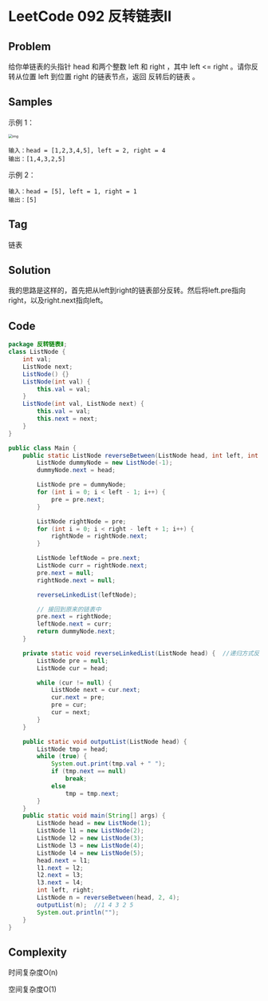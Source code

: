 # LeetCode 092 反转链表Ⅱ

## Problem

给你单链表的头指针 head 和两个整数 left 和 right ，其中 left <= right 。请你反转从位置 left 到位置 right 的链表节点，返回 反转后的链表 。

## Samples

示例 1：

<img src="https://assets.leetcode.com/uploads/2021/02/19/rev2ex2.jpg" alt="img" style="zoom:50%;" /> 

```
输入：head = [1,2,3,4,5], left = 2, right = 4
输出：[1,4,3,2,5]
```


示例 2：

```
输入：head = [5], left = 1, right = 1
输出：[5]
```

## Tag

链表

## Solution

我的思路是这样的，首先把从left到right的链表部分反转。然后将left.pre指向right，以及right.next指向left。

## Code

```java
package 反转链表Ⅱ;
class ListNode {
    int val;
    ListNode next;
    ListNode() {}
    ListNode(int val) {
        this.val = val;
    }
    ListNode(int val, ListNode next) {
        this.val = val;
        this.next = next;
    }
}

public class Main {
    public static ListNode reverseBetween(ListNode head, int left, int right) {
        ListNode dummyNode = new ListNode(-1);
        dummyNode.next = head;

        ListNode pre = dummyNode;
        for (int i = 0; i < left - 1; i++) {
            pre = pre.next;
        }

        ListNode rightNode = pre;
        for (int i = 0; i < right - left + 1; i++) {
            rightNode = rightNode.next;
        }

        ListNode leftNode = pre.next;
        ListNode curr = rightNode.next;
        pre.next = null;
        rightNode.next = null;

        reverseLinkedList(leftNode);

        // 接回到原来的链表中
        pre.next = rightNode;
        leftNode.next = curr;
        return dummyNode.next;
    }

    private static void reverseLinkedList(ListNode head) {  //递归方式反转链表 即T206
        ListNode pre = null;
        ListNode cur = head;

        while (cur != null) {
            ListNode next = cur.next;
            cur.next = pre;
            pre = cur;
            cur = next;
        }
    }

    public static void outputList(ListNode head) {
        ListNode tmp = head;
        while (true) {
            System.out.print(tmp.val + " ");
            if (tmp.next == null)
                break;
            else
                tmp = tmp.next;
        }
    }
    public static void main(String[] args) {
        ListNode head = new ListNode(1);
        ListNode l1 = new ListNode(2);
        ListNode l2 = new ListNode(3);
        ListNode l3 = new ListNode(4);
        ListNode l4 = new ListNode(5);
        head.next = l1;
        l1.next = l2;
        l2.next = l3;
        l3.next = l4;
        int left, right;
        ListNode n = reverseBetween(head, 2, 4);
        outputList(n);  //1 4 3 2 5
        System.out.println("");
    }
}
```

## Complexity

时间复杂度O(n)

空间复杂度O(1)

